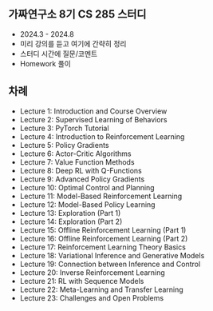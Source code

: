 ## 가짜연구소 8기 CS 285 스터디
- 2024.3 - 2024.8
- 미리 강의를 듣고 여기에 간략히 정리
- 스터디 시간에 질문/코멘트
- Homework 풀이

## 차례
- Lecture 1: Introduction and Course Overview
- Lecture 2: Supervised Learning of Behaviors
- Lecture 3: PyTorch Tutorial
- Lecture 4: Introduction to Reinforcement Learning
- Lecture 5: Policy Gradients
- Lecture 6: Actor-Critic Algorithms
- Lecture 7: Value Function Methods
- Lecture 8: Deep RL with Q-Functions
- Lecture 9: Advanced Policy Gradients
- Lecture 10: Optimal Control and Planning
- Lecture 11: Model-Based Reinforcement Learning
- Lecture 12: Model-Based Policy Learning
- Lecture 13: Exploration (Part 1)
- Lecture 14: Exploration (Part 2)
- Lecture 15: Offline Reinforcement Learning (Part 1)
- Lecture 16: Offline Reinforcement Learning (Part 2)
- Lecture 17: Reinforcement Learning Theory Basics
- Lecture 18: Variational Inference and Generative Models
- Lecture 19: Connection between Inference and Control
- Lecture 20: Inverse Reinforcement Learning
- Lecture 21: RL with Sequence Models
- Lecture 22: Meta-Learning and Transfer Learning
- Lecture 23: Challenges and Open Problems
